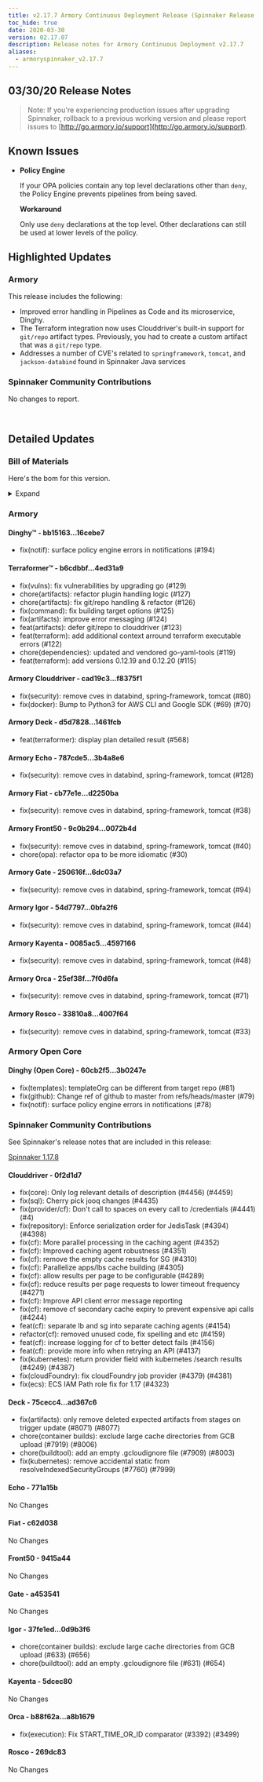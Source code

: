 ```yaml
---
title: v2.17.7 Armory Continuous Deployment Release (Spinnaker Release 1.17.8)
toc_hide: true
date: 2020-03-30
version: 02.17.07
description: Release notes for Armory Continuous Deployment v2.17.7
aliases:
  - armoryspinnaker_v2.17.7
---
```


## 03/30/20 Release Notes

> Note: If you're experiencing production issues after upgrading Spinnaker, rollback to a previous working version and please report issues to [http://go.armory.io/support](http://go.armory.io/support).


## Known Issues

* **Policy Engine**

    If your OPA policies contain any top level declarations other than `deny`, the Policy Engine prevents pipelines from being saved.

    **Workaround**

    Only use `deny` declarations at the top level. Other declarations can still be used at lower levels of the policy.

## Highlighted Updates
### Armory
This release includes the following:
  - Improved error handling in Pipelines as Code and its microservice, Dinghy.
  - The Terraform integration now uses Clouddriver's built-in support for `git/repo` artifact types. Previously, you had to create a custom artifact that was a `git/repo` type.
  - Addresses a number of CVE's related to `springframework`, `tomcat`, and `jackson-databind` found in Spinnaker Java services



###  Spinnaker Community Contributions

No changes to report.

<br>

## Detailed Updates

### Bill of Materials
Here's the bom for this version.
<details><summary>Expand</summary>
<pre class="highlight">
<code>version: 2.17.7-rc6376
timestamp: "2020-03-30 19:11:05"
services:
  clouddriver:
    version: 6.4.6-f8375f1-0f2d1d7-rc1086
  deck:
    version: 2.13.6-1461fcb-ad367c6-rc259
  dinghy:
    version: 0.0.4-16cebe7-rc3306
  echo:
    version: 2.9.1-3b4a8e6-771a15b-rc602
  fiat:
    version: 1.8.3-d2250ba-c62d038-rc1077
  front50:
    version: 0.20.1-0072b4d-9415a44-rc1076
  gate:
    version: 1.13.0-6dc03a7-a453541-rc3289
  igor:
    version: 1.7.0-0bfa2f6-0d9b3f6-rc920
  kayenta:
    version: 0.12.0-4597166-5dcec80-rc826
  monitoring-daemon:
    version: 0.16.0-cbc7624-rc2
  monitoring-third-party:
    version: 0.16.0-cbc7624-rc2
  orca:
    version: 2.11.2-7f0d6fa-a8b1679-rc961
  rosco:
    version: 0.15.1-4007f64-269dc83-rc913
  terraformer:
    version: 0.0.2-4ed31a9-rc38
dependencies:
  redis:
    version: 2:2.8.4-2
artifactSources:
  dockerRegistry: docker.io/armory</code>
</pre>
</details>



### Armory
#### Dinghy&trade; - bb15163...16cebe7
 - fix(notif): surface policy engine errors in notifications (#194)

#### Terraformer&trade; - b6cdbbf...4ed31a9
 - fix(vulns): fix vulnerabilities by upgrading go (#129)
 - chore(artifacts): refactor plugin handling logic (#127)
 - chore(artifacts): fix git/repo handling & refactor (#126)
 - fix(command): fix building target options (#125)
 - fix(artifacts): improve error messaging (#124)
 - feat(artifacts): defer git/repo to clouddriver (#123)
 - feat(terraform): add additional context arround terraform executable errors (#122)
 - chore(dependencies): updated and vendored go-yaml-tools (#119)
 - feat(terraform): add versions 0.12.19 and 0.12.20 (#115)

#### Armory Clouddriver  - cad19c3...f8375f1
 - fix(security): remove cves in databind, spring-framework, tomcat (#80)
 - fix(docker): Bump to Python3 for AWS CLI and Google SDK (#69) (#70)

#### Armory Deck  - d5d7828...1461fcb
 - feat(terraformer): display plan detailed result (#568)

#### Armory Echo  - 787cde5...3b4a8e6
 - fix(security): remove cves in databind, spring-framework, tomcat (#128)

#### Armory Fiat  - cb77e1e...d2250ba
 - fix(security): remove cves in databind, spring-framework, tomcat (#38)

#### Armory Front50  - 9c0b294...0072b4d
 - fix(security): remove cves in databind, spring-framework, tomcat (#40)
 - chore(opa): refactor opa to be more idiomatic (#30)

#### Armory Gate  - 250616f...6dc03a7
 - fix(security): remove cves in databind, spring-framework, tomcat (#94)

#### Armory Igor  - 54d7797...0bfa2f6
 - fix(security): remove cves in databind, spring-framework, tomcat (#44)

#### Armory Kayenta  - 0085ac5...4597166
 - fix(security): remove cves in databind, spring-framework, tomcat (#48)

#### Armory Orca  - 25ef38f...7f0d6fa
 - fix(security): remove cves in databind, spring-framework, tomcat (#71)

#### Armory Rosco  - 33810a8...4007f64
 - fix(security): remove cves in databind, spring-framework, tomcat (#33)


### Armory Open Core
#### Dinghy (Open Core) - 60cb2f5...3b0247e
 - fix(templates): templateOrg can be different from target repo (#81)
 - fix(github): Change ref of github to master from refs/heads/master (#79)
 - fix(notif): surface policy engine errors in notifications (#78)


###  Spinnaker Community Contributions
See Spinnaker's release notes that are included in this release:

[Spinnaker 1.17.8](https://www.spinnaker.io/community/releases/versions/1-17-8-changelog#individual-service-changes)

#### Clouddriver  - 0f2d1d7
- fix(core): Only log relevant details of description (#4456) (#4459)
- fix(sql): Cherry pick jooq changes  (#4435)
- fix(provider/cf): Don't call to spaces on every call to /credentials (#4441) (#4)
- fix(repository): Enforce serialization order for JedisTask (#4394) (#4398)
- fix(cf): More parallel processing in the caching agent (#4352)
- fix(cf): Improved caching agent robustness (#4351)
- fix(cf): remove the empty cache results for SG (#4310)
- fix(cf): Parallelize apps/lbs cache building (#4305)
- fix(cf): allow results per page to be configurable (#4289)
- fix(cf): reduce results per page requests to lower timeout frequency (#4271)
- fix(cf): Improve API client error message reporting
- fix(cf): remove cf secondary cache expiry to prevent expensive api calls (#4244)
- feat(cf): separate lb and sg into separate caching agents (#4154)
- refactor(cf): removed unused code, fix spelling and etc (#4159)
- feat(cf): increase logging for cf to better detect fails (#4156)
- feat(cf): provide more info when retrying an API (#4137)
- fix(kubernetes): return provider field with kubernetes /search results (#4249) (#4387)
- fix(cloudFoundry): fix cloudFoundry job provider (#4379) (#4381)
- fix(ecs): ECS IAM Path role fix for 1.17 (#4323)


#### Deck  - 75cecc4...ad367c6
 - fix(artifacts): only remove deleted expected artifacts from stages on trigger update (#8071) (#8077)
 - chore(container builds): exclude large cache directories from GCB upload (#7919) (#8006)
 - chore(buildtool): add an empty .gcloudignore file (#7909) (#8003)
 - fix(kubernetes): remove accidental static from resolveIndexedSecurityGroups (#7760) (#7999)

#### Echo  - 771a15b
No Changes

#### Fiat  - c62d038
No Changes

#### Front50  - 9415a44
No Changes

#### Gate  - a453541
No Changes

#### Igor  - 37fe1ed...0d9b3f6
 - chore(container builds): exclude large cache directories from GCB upload (#633) (#656)
 - chore(buildtool): add an empty .gcloudignore file (#631) (#654)

#### Kayenta  - 5dcec80
No Changes

#### Orca  - b88f62a...a8b1679
 - fix(execution): Fix START_TIME_OR_ID comparator (#3392) (#3499)

#### Rosco  - 269dc83
No Changes
